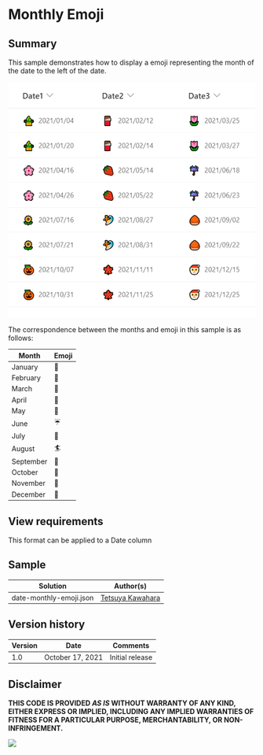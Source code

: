 # Monthly Emoji

## Summary
This sample demonstrates how to display a emoji representing the month of the date to the left of the date.

![screenshot of the sample](./assets/screenshot.png)

The correspondence between the months and emoji in this sample is as follows:

Month     |Emoji
----------|------
January   |🎍
February  |🍫
March     |🌷
April     |🌸
May       |🍓
June      |☔
July      |🌻
August    |🏄
September |🌰
October   |🎃
November  |🍁
December  |🎅

## View requirements
This format can be applied to a Date column

## Sample

Solution                |Author(s)
------------------------|---------------------------
date-monthly-emoji.json |[Tetsuya Kawahara](https://twitter.com/techan_k)

## Version history

Version |Date             |Comments
--------|-----------------|--------
1.0     |October 17, 2021 |Initial release

## Disclaimer
**THIS CODE IS PROVIDED *AS IS* WITHOUT WARRANTY OF ANY KIND, EITHER EXPRESS OR IMPLIED, INCLUDING ANY IMPLIED WARRANTIES OF FITNESS FOR A PARTICULAR PURPOSE, MERCHANTABILITY, OR NON-INFRINGEMENT.**

<img src="https://pnptelemetry.azurewebsites.net/sp-dev-list-formatting/column-samples/date-monthly-emoji" />